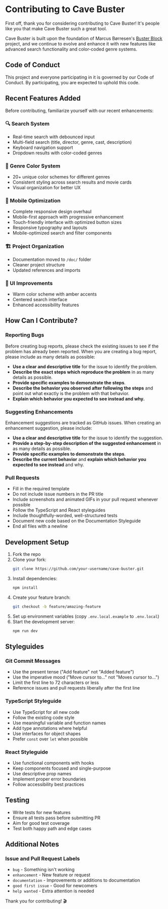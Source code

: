 # Contributing to Cave Buster

First off, thank you for considering contributing to Cave Buster! It's people like you that make Cave Buster such a great tool.

Cave Buster is built upon the foundation of Marcus Børresen's [Buster Block](https://buster-block.vercel.app/) project, and we continue to evolve and enhance it with new features like advanced search functionality and color-coded genre systems.

## Code of Conduct

This project and everyone participating in it is governed by our Code of Conduct. By participating, you are expected to uphold this code.

## Recent Features Added

Before contributing, familiarize yourself with our recent enhancements:

### 🔍 Search System
- Real-time search with debounced input
- Multi-field search (title, director, genre, cast, description)
- Keyboard navigation support
- Dropdown results with color-coded genres

### 🎨 Genre Color System
- 20+ unique color schemes for different genres
- Consistent styling across search results and movie cards
- Visual organization for better UX

### 📱 Mobile Optimization
- Complete responsive design overhaul
- Mobile-first approach with progressive enhancement
- Touch-friendly interface with optimized button sizes
- Responsive typography and layouts
- Mobile-optimized search and filter components

### 🏗️ Project Organization
- Documentation moved to `/doc/` folder
- Cleaner project structure
- Updated references and imports

### 🎯 UI Improvements
- Warm color scheme with amber accents
- Centered search interface
- Enhanced accessibility features

## How Can I Contribute?

### Reporting Bugs

Before creating bug reports, please check the existing issues to see if the problem has already been reported. When you are creating a bug report, please include as many details as possible:

* **Use a clear and descriptive title** for the issue to identify the problem.
* **Describe the exact steps which reproduce the problem** in as many details as possible.
* **Provide specific examples to demonstrate the steps**.
* **Describe the behavior you observed after following the steps** and point out what exactly is the problem with that behavior.
* **Explain which behavior you expected to see instead and why.**

### Suggesting Enhancements

Enhancement suggestions are tracked as GitHub issues. When creating an enhancement suggestion, please include:

* **Use a clear and descriptive title** for the issue to identify the suggestion.
* **Provide a step-by-step description of the suggested enhancement** in as many details as possible.
* **Provide specific examples to demonstrate the steps**.
* **Describe the current behavior** and **explain which behavior you expected to see instead** and why.

### Pull Requests

* Fill in the required template
* Do not include issue numbers in the PR title
* Include screenshots and animated GIFs in your pull request whenever possible
* Follow the TypeScript and React styleguides
* Include thoughtfully-worded, well-structured tests
* Document new code based on the Documentation Styleguide
* End all files with a newline

## Development Setup

1. Fork the repo
2. Clone your fork:
   ```bash
   git clone https://github.com/your-username/cave-buster.git
   ```
3. Install dependencies:
   ```bash
   npm install
   ```
4. Create your feature branch:
   ```bash
   git checkout -b feature/amazing-feature
   ```
5. Set up environment variables (copy `.env.local.example` to `.env.local`)
6. Start the development server:
   ```bash
   npm run dev
   ```

## Styleguides

### Git Commit Messages

* Use the present tense ("Add feature" not "Added feature")
* Use the imperative mood ("Move cursor to..." not "Moves cursor to...")
* Limit the first line to 72 characters or less
* Reference issues and pull requests liberally after the first line

### TypeScript Styleguide

* Use TypeScript for all new code
* Follow the existing code style
* Use meaningful variable and function names
* Add type annotations where helpful
* Use interfaces for object shapes
* Prefer `const` over `let` when possible

### React Styleguide

* Use functional components with hooks
* Keep components focused and single-purpose
* Use descriptive prop names
* Implement proper error boundaries
* Follow accessibility best practices

## Testing

* Write tests for new features
* Ensure all tests pass before submitting PR
* Aim for good test coverage
* Test both happy path and edge cases

## Additional Notes

### Issue and Pull Request Labels

* `bug` - Something isn't working
* `enhancement` - New feature or request
* `documentation` - Improvements or additions to documentation
* `good first issue` - Good for newcomers
* `help wanted` - Extra attention is needed

Thank you for contributing! 🎬